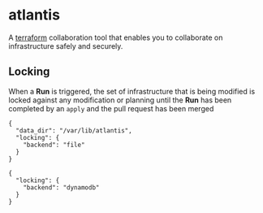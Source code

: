 # atlantis
A [terraform](https://www.terraform.io/) collaboration tool that enables you to collaborate on infrastructure safely and securely.

## Locking
When a **Run** is triggered, the set of infrastructure that is being modified is locked against any modification or planning until the **Run** has been
completed by an `apply` and the pull request has been merged

```
{
  "data_dir": "/var/lib/atlantis",
  "locking": {
    "backend": "file"
  }
}

{
  "locking": {
    "backend": "dynamodb"
  }
}
```
